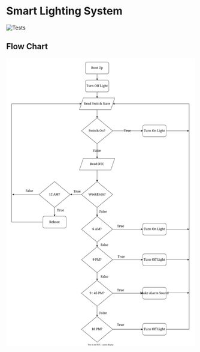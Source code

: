 # Smart Lighting System

![Tests](https://github.com/aungkhantmaw64/smart-lighting-system/actions/workflows/pio-workflow.yml/badge.svg)

## Flow Chart

![Flowchart](./images/drawio/flow_chart.drawio.svg)
